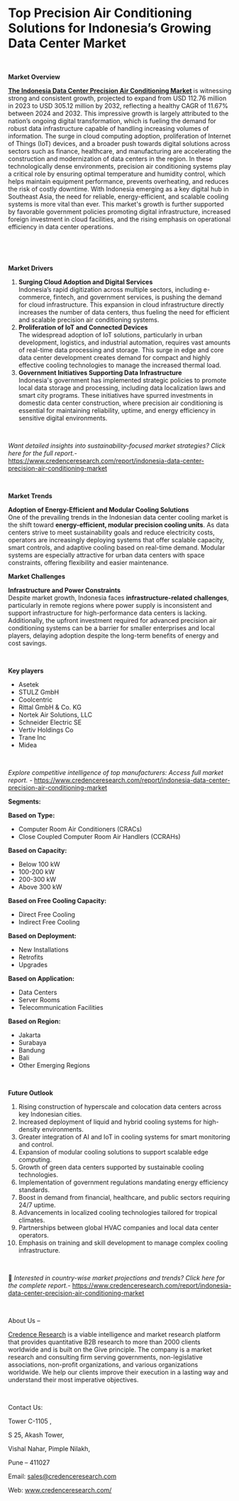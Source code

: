# Top Precision Air Conditioning Solutions for Indonesia’s Growing Data Center Market

<p>&nbsp;</p>
<p><strong>Market Overview</strong></p>
<p><strong><a href="https://www.credenceresearch.com/report/indonesia-data-center-precision-air-conditioning-market">The Indonesia Data Center Precision Air Conditioning Market</a> </strong>is witnessing strong and consistent growth, projected to expand from USD 112.76 million in 2023 to USD 305.12 million by 2032, reflecting a healthy CAGR of 11.67% between 2024 and 2032. This impressive growth is largely attributed to the nation&rsquo;s ongoing digital transformation, which is fueling the demand for robust data infrastructure capable of handling increasing volumes of information. The surge in cloud computing adoption, proliferation of Internet of Things (IoT) devices, and a broader push towards digital solutions across sectors such as finance, healthcare, and manufacturing are accelerating the construction and modernization of data centers in the region. In these technologically dense environments, precision air conditioning systems play a critical role by ensuring optimal temperature and humidity control, which helps maintain equipment performance, prevents overheating, and reduces the risk of costly downtime. With Indonesia emerging as a key digital hub in Southeast Asia, the need for reliable, energy-efficient, and scalable cooling systems is more vital than ever. This market's growth is further supported by favorable government policies promoting digital infrastructure, increased foreign investment in cloud facilities, and the rising emphasis on operational efficiency in data center operations.</p>
<p><strong>&nbsp;</strong></p>
<p><strong>&nbsp;</strong></p>
<p><strong>Market Drivers</strong></p>
<ol>
<li><strong>Surging Cloud Adoption and Digital Services</strong><br /> Indonesia&rsquo;s rapid digitization across multiple sectors, including e-commerce, fintech, and government services, is pushing the demand for cloud infrastructure. This expansion in cloud infrastructure directly increases the number of data centers, thus fueling the need for efficient and scalable precision air conditioning systems.</li>
<li><strong>Proliferation of IoT and Connected Devices</strong><br /> The widespread adoption of IoT solutions, particularly in urban development, logistics, and industrial automation, requires vast amounts of real-time data processing and storage. This surge in edge and core data center development creates demand for compact and highly effective cooling technologies to manage the increased thermal load.</li>
<li><strong>Government Initiatives Supporting Data Infrastructure</strong><br /> Indonesia's government has implemented strategic policies to promote local data storage and processing, including data localization laws and smart city programs. These initiatives have spurred investments in domestic data center construction, where precision air conditioning is essential for maintaining reliability, uptime, and energy efficiency in sensitive digital environments.</li>
</ol>
<p><strong>&nbsp;</strong></p>
<p><em>Want detailed insights into sustainability-focused market strategies? Click here for the full report.- </em><a href="https://www.credenceresearch.com/report/indonesia-data-center-precision-air-conditioning-market">https://www.credenceresearch.com/report/indonesia-data-center-precision-air-conditioning-market</a></p>
<p>&nbsp;</p>
<p><strong>Market Trends</strong></p>
<p><strong>Adoption of Energy-Efficient and Modular Cooling Solutions</strong><br /> One of the prevailing trends in the Indonesian data center cooling market is the shift toward <strong>energy-efficient, modular precision cooling units</strong>. As data centers strive to meet sustainability goals and reduce electricity costs, operators are increasingly deploying systems that offer scalable capacity, smart controls, and adaptive cooling based on real-time demand. Modular systems are especially attractive for urban data centers with space constraints, offering flexibility and easier maintenance.</p>
<p><strong>Market Challenges</strong></p>
<p><strong>Infrastructure and Power Constraints</strong><br /> Despite market growth, Indonesia faces <strong>infrastructure-related challenges</strong>, particularly in remote regions where power supply is inconsistent and support infrastructure for high-performance data centers is lacking. Additionally, the upfront investment required for advanced precision air conditioning systems can be a barrier for smaller enterprises and local players, delaying adoption despite the long-term benefits of energy and cost savings.</p>
<p><strong>&nbsp;</strong></p>
<p><strong>Key players</strong></p>
<ul>
<li>Asetek</li>
<li>STULZ GmbH</li>
<li>Coolcentric</li>
<li>Rittal GmbH &amp; Co. KG</li>
<li>Nortek Air Solutions, LLC</li>
<li>Schneider Electric SE</li>
<li>Vertiv Holdings Co</li>
<li>Trane Inc</li>
<li>Midea</li>
</ul>
<p>&nbsp;</p>
<p><em>Explore competitive intelligence of top manufacturers: Access full market report. - </em><a href="https://www.credenceresearch.com/report/indonesia-data-center-precision-air-conditioning-market">https://www.credenceresearch.com/report/indonesia-data-center-precision-air-conditioning-market</a></p>
<p><strong>Segments:</strong></p>
<p><strong>Based on Type:</strong></p>
<ul>
<li>Computer Room Air Conditioners (CRACs)</li>
<li>Close Coupled Computer Room Air Handlers (CCRAHs)</li>
</ul>
<p><strong>Based on Capacity:</strong></p>
<ul>
<li>Below 100 kW</li>
<li>100-200 kW</li>
<li>200-300 kW</li>
<li>Above 300 kW</li>
</ul>
<p><strong>Based on Free Cooling Capacity:</strong></p>
<ul>
<li>Direct Free Cooling</li>
<li>Indirect Free Cooling</li>
</ul>
<p><strong>Based on Deployment:</strong></p>
<ul>
<li>New Installations</li>
<li>Retrofits</li>
<li>Upgrades</li>
</ul>
<p><strong>Based on Application:</strong></p>
<ul>
<li>Data Centers</li>
<li>Server Rooms</li>
<li>Telecommunication Facilities</li>
</ul>
<p><strong>Based on Region:</strong></p>
<ul>
<li>Jakarta</li>
<li>Surabaya</li>
<li>Bandung</li>
<li>Bali</li>
<li>Other Emerging Regions</li>
</ul>
<p>&nbsp;</p>
<p><strong>Future Outlook </strong></p>
<ol>
<li>Rising construction of hyperscale and colocation data centers across key Indonesian cities.</li>
<li>Increased deployment of liquid and hybrid cooling systems for high-density environments.</li>
<li>Greater integration of AI and IoT in cooling systems for smart monitoring and control.</li>
<li>Expansion of modular cooling solutions to support scalable edge computing.</li>
<li>Growth of green data centers supported by sustainable cooling technologies.</li>
<li>Implementation of government regulations mandating energy efficiency standards.</li>
<li>Boost in demand from financial, healthcare, and public sectors requiring 24/7 uptime.</li>
<li>Advancements in localized cooling technologies tailored for tropical climates.</li>
<li>Partnerships between global HVAC companies and local data center operators.</li>
<li>Emphasis on training and skill development to manage complex cooling infrastructure.</li>
</ol>
<p><strong>&nbsp;</strong></p>
<p>📌 <em>Interested in country-wise market projections and trends? Click here for the complete report.- </em><a href="https://www.credenceresearch.com/report/indonesia-data-center-precision-air-conditioning-market">https://www.credenceresearch.com/report/indonesia-data-center-precision-air-conditioning-market</a></p>
<p>&nbsp;</p>
<p>About Us &ndash;</p>
<p><a href="https://www.credenceresearch.com/">Credence Research</a> is a viable intelligence and market research platform that provides quantitative B2B research to more than 2000 clients worldwide and is built on the Give principle. The company is a market research and consulting firm serving governments, non-legislative associations, non-profit organizations, and various organizations worldwide. We help our clients improve their execution in a lasting way and understand their most imperative objectives.</p>
<p>&nbsp;</p>
<p>Contact Us:</p>
<p>Tower C-1105 ,</p>
<p>S 25, Akash Tower,</p>
<p>Vishal Nahar, Pimple Nilakh,</p>
<p>Pune &ndash; 411027</p>
<p>Email: <a href="mailto:sales@credenceresearch.com">sales@credenceresearch.com</a></p>
<p>Web: <a href="http://www.credenceresearch.com/">www.credenceresearch.com/</a></p>
<p>&nbsp;</p>
